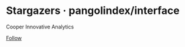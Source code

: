 # Stargazers · pangolindex/interface

 Cooper Innovative Analytics

 [Follow](https://github.com/login?return_to=https%3A%2F%2Fgithub.com%2Fpangolindex%2Finterface%2Fstargazers)


